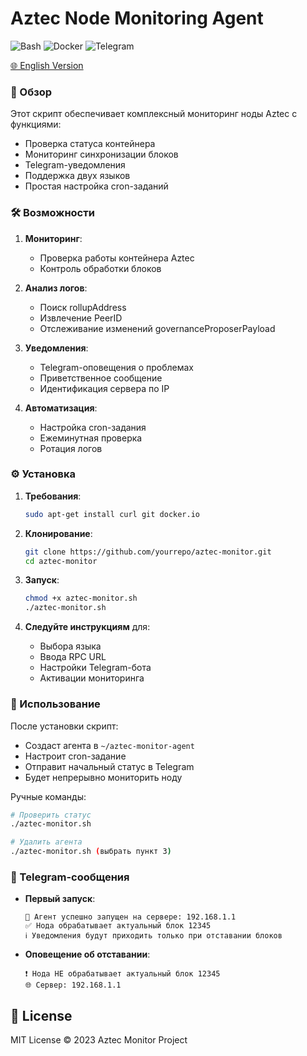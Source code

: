 # Aztec Node Monitoring Agent

![Bash](https://img.shields.io/badge/Bash-5.2-blue)
![Docker](https://img.shields.io/badge/Docker-20.10+-blue)
![Telegram](https://img.shields.io/badge/Telegram-API-blue)

[🌐 English Version](https://github.com/pittpv/aztec-monitoring-script/blob/main/en/ "English version of description")

### 📌 Обзор

Этот скрипт обеспечивает комплексный мониторинг ноды Aztec с функциями:

- Проверка статуса контейнера
- Мониторинг синхронизации блоков
- Telegram-уведомления
- Поддержка двух языков
- Простая настройка cron-заданий

### 🛠 Возможности

1. **Мониторинг**:
   - Проверка работы контейнера Aztec
   - Контроль обработки блоков

2. **Анализ логов**:
   - Поиск rollupAddress
   - Извлечение PeerID
   - Отслеживание изменений governanceProposerPayload

3. **Уведомления**:
   - Telegram-оповещения о проблемах
   - Приветственное сообщение
   - Идентификация сервера по IP

4. **Автоматизация**:
   - Настройка cron-задания
   - Ежеминутная проверка
   - Ротация логов

### ⚙️ Установка

1. **Требования**:
   ```bash
   sudo apt-get install curl git docker.io
   ```

2. **Клонирование**:
   ```bash
   git clone https://github.com/yourrepo/aztec-monitor.git
   cd aztec-monitor
   ```

3. **Запуск**:
   ```bash
   chmod +x aztec-monitor.sh
   ./aztec-monitor.sh
   ```

4. **Следуйте инструкциям** для:
   - Выбора языка
   - Ввода RPC URL
   - Настройки Telegram-бота
   - Активации мониторинга

### 🚀 Использование

После установки скрипт:

- Создаст агента в `~/aztec-monitor-agent`
- Настроит cron-задание
- Отправит начальный статус в Telegram
- Будет непрерывно мониторить ноду

Ручные команды:
```bash
# Проверить статус
./aztec-monitor.sh

# Удалить агента
./aztec-monitor.sh (выбрать пункт 3)
```

### 📝 Telegram-сообщения

- **Первый запуск**:
  ```
  🤖 Агент успешно запущен на сервере: 192.168.1.1
  ✅ Нода обрабатывает актуальный блок 12345
  ℹ️ Уведомления будут приходить только при отставании блоков
  ```

- **Оповещение об отставании**:
  ```
  ❗ Нода НЕ обрабатывает актуальный блок 12345
  🌐 Сервер: 192.168.1.1
  ```

## 📜 License

MIT License © 2023 Aztec Monitor Project